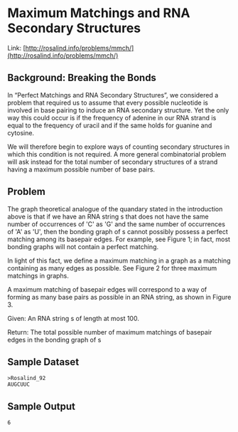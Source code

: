 # Maximum Matchings and RNA Secondary Structures

Link: [http://rosalind.info/problems/mmch/](http://rosalind.info/problems/mmch/)

## Background: Breaking the Bonds

In “Perfect Matchings and RNA Secondary Structures”, we considered a problem that required us to assume that every possible nucleotide is involved in base pairing to induce an RNA secondary structure. Yet the only way this could occur is if the frequency of adenine in our RNA strand is equal to the frequency of uracil and if the same holds for guanine and cytosine.

We will therefore begin to explore ways of counting secondary structures in which this condition is not required. A more general combinatorial problem will ask instead for the total number of secondary structures of a strand having a maximum possible number of base pairs.

## Problem

The graph theoretical analogue of the quandary stated in the introduction above is that if we have an RNA string s that does not have the same number of occurrences of 'C' as 'G' and the same number of occurrences of 'A' as 'U', then the bonding graph of s cannot possibly possess a perfect matching among its basepair edges. For example, see Figure 1; in fact, most bonding graphs will not contain a perfect matching.

In light of this fact, we define a maximum matching in a graph as a matching containing as many edges as possible. See Figure 2 for three maximum matchings in graphs.

A maximum matching of basepair edges will correspond to a way of forming as many base pairs as possible in an RNA string, as shown in Figure 3.

Given: An RNA string s of length at most 100.

Return: The total possible number of maximum matchings of basepair edges in the bonding graph of s

## Sample Dataset

```
>Rosalind_92
AUGCUUC
```

## Sample Output

```
6
```